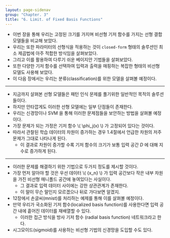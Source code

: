 ```yaml
---
layout: page-sidenav
group: "Chapter. 3"
title: "6. Limit. of Fixed Basis Functions"
---
```


- 이번 장을 통해 우리는 고정된 크기를 가지며 비선형 기저 함수를 가지는 선형 결합 모델들을 비교해 보았다.
- 우리는 또한 파라미터의 선형식을 적용하는 것이 `closed-form` 형태의 솔루션인 최소 제곱법에 아주 적합한 방식임을 살펴보았다.
- 그리고 이를 활용하여 다루기 쉬운 베이지안 기법들을 살펴보았다.
- 또한 다양한 기저 함수를 선택하여 입력과 출력을 매핑하는 복잡한 형태의 비선형 모델도 사용해 보았다.
- 이 다음 장에서는 우리는 분류(classification)를 위한 모델을 살펴볼 예정이다.

-----

- 지금까지 살펴본 선형 모델들은 패턴 인식 문제를 풀기위한 일반적인 목적의 솔루션들이다.
- 하지만 안타깝게도 이러한 선형 모델에는 일부 단점들이 존재한다.
- 우리는 신경망이나 SVM 을 통해 이러한 문제점들을 보안하는 방법을 살펴볼 예정이다.
- 가장 문제가 되는 가정은 기저 함수 \\( \phi_j(x) \\) 가 고정되어 있다는 것이다.
- 따라서 관찰된 학습 데이터의 차원이 증가하는 경우 1.4절에서 언급한 차원의 저주 문제가 그대로 나타나게 된다.
    - 이 결과로 차원이 증가할 수록 기저 함수의 크기가 보통 입력 공간 $D$ 에 대해 지수로 증가하게 된다.

-----

- 이러한 문제를 해결하기 위한 기법으로 두가지 정도를 제시할 것이다.
- 가장 먼저 알아야 할 것은 우선 데이터 \\( \{x_n\} \\) 가 입력 공간보다 작은 내부 차원을 가진 비선형 매니폴드 공간에 놓여있다는 사실이다.
    - 그 결과로 입력 데이터 사이에는 강한 상관관계가 존재한다.
    - 이 말이 무슨 말인지 모르겠으나 뒤로 가다보면 알겠지.
- 12장에서 손글씨(mnist)를 처리하는 예제를 통해 이를 살펴볼 예정이다.
- 만약 우리가 국소화된 기저 함수(localized basis function)를 사용한다면 입력 공간 내에 흩어진 데이터를 재배열할 수 있다.
    - 이러한 접근 방식을 방사 기저 함수 (radial basis function) 네트워크라고 한다.
- 시그모이드(sigmoid)를 사용하는 비선형 기법의 신경망을 도입할 수도 있다.

